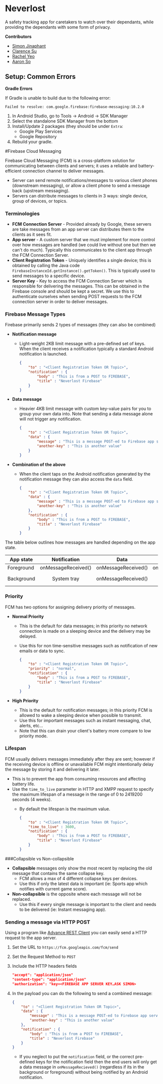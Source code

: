 Neverlost
=========
A safety tracking app for caretakers to watch over their dependants, while providing the dependants with some form of privacy.

**Contributors**
- [Simon Jinaphant](https://github.com/SimonJinaphant)
- [Clarence Su](https://github.com/Junwei-Su)
- [Rachel Yeo](https://github.com/r197)
- [Aaron So](https://github.com/aaronso)

## Setup: Common Errors

**Gradle Errors**

If Gradle is unable to build due to the following error:

`Failed to resolve: com.google.firebase:firebase-messaging:10.2.0`

1. In Android Studio, go to Tools -> Android -> SDK Manager
2. Select the standalone SDK Manager from the bottom
3. Install/Update 2 packages (they should be under `Extra`:
    * Google Play Services
    * Google Repository
4. Rebuild your gradle.

#Firebase Cloud Messaging

Firebase Cloud Messaging (FCM) is a cross-platform solution for communicating between clients and servers; it uses a reliable and battery-efficient connection channel to deliver messages.

- Server can send remote notifications/messages to various client phones (downstream messaging), or allow a client phone to send a message back (upstream messaging). 
- Servers can distribute messages to clients in 3 ways: single device, group of devices, or topics.

### Terminologies

- **FCM Connection Server** - Provided already by Google, these servers are take messages from an app server can distributes them to the clients as it sees fit.
- **App server** - A custom server that we must implement for more control over how messages are handled (we could live without one but then we can't do much). Typically this communicates to the client app through the FCM Connection Server.
- **Client Registration Token** - Uniquely identifies a single device; this is obtained by calling the Java code `FirebaseInstanceId.getInstance().getToken()`. This is typically used to send messages to a specific device.
- **Server Key** - Key to access the FCM Connection Server which is responsible for delivering the messages. This can be obtained in the Firebase console and should be kept a secret. We use this to authenticate ourselves when sending POST requests to the FCM connection server in order to deliver messages.

### Firebase Message Types
Firebase primarily sends 2 types of messages (they can also be combined)

- **Notification message**
    - Light-weight 2KB limit message with a pre-defined set of keys. When the client receives a notification typically a standard Android notification is launched.
    
        ```json
        {
            "to" : "<Client Registration Token OR Topic>",
            "notification" : {
                "body" : "This is from a POST to FIREBASE",
                "title" : "Neverlost Firebase"
            }
        }
        ```
        
- **Data message**
    - Heavier 4KB limit message with custom key-value pairs for you to group your own data into. Note that sending a data message alone will not trigger any notification.
    
        ```json
        {
            "to" : "<Client Registration Token OR Topic>",
            "data" : {
                "message" : "This is a message POST-ed to Firebase app server!",
                "another-key" : "This is another value"
            }
        }
        ```
        
- **Combination of the above**
    - When the client taps on the Android notification generated by the notification message they can also access the `data` field.
    
        ```json
        {
            "to" : "<Client Registration Token OR Topic>",
            "data" : {
                "message" : "This is a message POST-ed to Firebase app server!",
                "another-key" : "This is another value"
            },
            "notification" : {
                "body" : "This is from a POST to FIREBASE",
                "title" : "Neverlost Firebase"
            }
        }
        ```

The table below outlines how messages are handled depending on the app state.

| App state      | Notification	        | Data	                | Combined                         |
|----------------|:--------------------:|:---------------------:|---------------------------------:|
| Foreground     | onMessageReceived()	| onMessageReceived()	| onMessageReceived                |
| Background	 | System tray          | onMessageReceived()	| system tray and extras of intent |

### Priority
FCM has two options for assigning delivery priority of messages.

- **Normal Priority**
    - This is the default for data messages; in this priority no network connection is made on a sleeping device and the delivery may be delayed.
    - Use this for non time-sensitive messages such as notification of new emails or data to sync.
    
        ```json
        {
            "to" : "<Client Registration Token OR Topic>",
            "priority" : "normal",
            "notification" : {
                "body" : "This is from a POST to FIREBASE",
                "title" : "Neverlost Firebase"
            }
        }
        ```
    
- **High Priority**
    - This is the default for notification messages; in this priority FCM is allowed to wake a sleeping device when possible to transmit.
    - Use this for important messages such as instant messaging, chat, alerts, etc...
    - Note that this can drain your client's battery more compare to low priority mode.

### Lifespan
FCM usually delivers messages immediately after they are sent; however if the receiving device is offline or unavailable FCM might intentionally delay the message by storing it and delivering it later.

- This is to prevent the app from consuming resources and affecting battery life.
- Use the `time_to_live` parameter in HTTP and XMPP request to specify the maximum lifespan of a message in the range of 0 to 2419200 seconds (4 weeks). 
    - By default the lifespan is the maximum value.
    
        ```json
        {
            "to" : "<Client Registration Token OR Topic>",
            "time_to_live" : 3600,
            "notification" : {
                "body" : "This is from a POST to FIREBASE",
                "title" : "Neverlost Firebase"
            }
        }
        ```

###Collapsible vs Non-collapsible

- **Collapsible** messages only show the most recent by replacing the old message that contains the same collapse key. 
    - FCM allows a max of 4 different collapse keys per devices.
    - Use this if only the latest data is important (ie: Sports app which notifies with current game score).    
- **Non-collapsible** is the opposite where each message will not be replaced.
    - Use this if every single message is important to the client and needs to be delivered (ie: Instant messaging app).

### Sending a message via HTTP POST
Using a program like [Advance REST Client](https://chrome.google.com/webstore/detail/advanced-rest-client/hgmloofddffdnphfgcellkdfbfbjeloo) you can easily send a HTTP request to the app server.

1. Set the URL to `https://fcm.googleapis.com/fcm/send`
2. Set the Request Method to `POST`
3. Include the HTTP headers fields
    ```json
    "accept": "application/json"
    "content-type": "application/json"
    "authorization": "key=<FIREBASE APP SERVER KEY…ASK SIMON>
    ```

4. In the payload you can do the following to send a combined message:
    ```json
    {
        "to" : "<Client Registration Token OR Topic>",
        "data" : {
            "message" : "This is a message POST-ed to Firebase app server!",
            "another-key" : "This is another value"
        },
        "notification" : {
            "body" : "This is from a POST to FIREBASE",
            "title" : "Neverlost Firebase"
        }
    }
    ```
    - If you neglect to put the `notification` field, or the correct pre-defined keys for the notification field then the end users will only get a data message in `onMessageRecieved()` (regardless if its in the background or foreground) without being notified by an Android notification.
 
